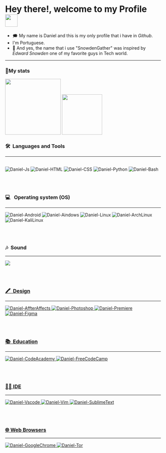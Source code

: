 # Hey there!, welcome to my Profile <img src="https://media.giphy.com/media/hvRJCLFzcasrR4ia7z/giphy.gif" width="40">
- :right_anger_bubble: My name is Daniel and this is my only profile that i have in <em>Github</em>.
- I'm Portuguese.
- :loudspeaker: And yes, the name that i use "SnowdenGather" was inspired by <em>Edward Snowden</em> one of my favorite guys in Tech world.

---

### 🧨My stats
<div align="left">
    <img height="180em" src="https://github-readme-stats.vercel.app/api?username=SnowdenGather&show_icons=true&theme=dracula&include_all_commits=true&count_private=true"/>
    <img height="130em" src="https://github-readme-stats.vercel.app/api/top-langs/?username=SnowdenGather&layout=compact&langs_count=7&theme=dracula"/>
</div>


  ### 🛠 &nbsp;Languages and Tools
  
--- 
<div style="display: inline_block"><br>
    <img align="center" alt="Daniel-Js" src="https://img.shields.io/badge/JavaScript-F7DF1E?style=for-the-badge&logo=javascript&logoColor=black">
    <img align="center" alt="Daniel-HTML" src="https://img.shields.io/badge/HTML5-E34F26?style=for-the-badge&logo=html5&logoColor=white">
    <img align="center" alt="Daniel-CSS" src="https://img.shields.io/badge/CSS3-1572B6?style=for-the-badge&logo=css3&logoColor=white">
    <img align="center" alt="Daniel-Python" src="https://img.shields.io/badge/Python-14354C?style=for-the-badge&logo=python&logoColor=white">
    <img align="center" alt="Daniel-Bash" src="https://img.shields.io/badge/Shell_Script-121011?style=for-the-badge&logo=gnu-bash&logoColor=white"> 
</div>

<br></br>

### 💻 &nbsp; Operating system (OS)
 
---
<div>
<img alt="Daniel-Android" src="https://img.shields.io/badge/Android-3DDC84?style=for-the-badge&logo=android&logoColor=white">
<img alt="Daniel-Aindows" src="https://img.shields.io/badge/Windows-0078D6?style=for-the-badge&logo=windows&logoColor=white">
<img alt="Daniel-Linux" src="https://img.shields.io/badge/Linux-FCC624?style=for-the-badge&logo=linux&logoColor=black">
<img alt="Daniel-ArchLinux" src="https://img.shields.io/badge/Arch_Linux-1793D1?style=for-the-badge&logo=arch-linux&logoColor=white">
<img alt="Daniel-KaliLinux" src="https://img.shields.io/badge/Kali_Linux-557C94?style=for-the-badge&logo=kali-linux&logoColor=white">
</div>

<br></br>

### 🎶 &nbsp;Sound
---

<div>
<a href="https://open.spotify.com/playlist/60X0hxUe1F4y3L0TtWDeol?si=03457d31b6834d87">
    <img src="https://img.shields.io/badge/Spotify-1ED760?&style=for-the-badge&logo=spotify&logoColor=white">
</div>

<br></br>

### 🖍 &nbsp;Design
---
    
<div>
<img alt="Daniel-AffterAffects" src="https://img.shields.io/badge/Adobe%20after%20affects-CF96FD?style=for-the-badge&logo=Adobe%20after%20effects&logoColor=393665">
<img alt="Daniel-Photoshop" src="https://img.shields.io/badge/Adobe%20Photoshop-31A8FF?style=for-the-badge&logo=Adobe%20Photoshop&logoColor=black">
<img alt="Daniel-Premiere" src="https://img.shields.io/badge/Adobe%20Premiere%20Pro-9999FF?style=for-the-badge&logo=Adobe%20Premiere%20Pro&logoColor=white">
<img alt="Daniel-Figma" src="https://img.shields.io/badge/Figma-F24E1E?style=for-the-badge&logo=figma&logoColor=white"> 
</div>

<br></br>

### 📚 &nbsp;Education
---

<div>
    <img alt="Daniel-CodeAcademy" src="https://img.shields.io/badge/Codecademy-FFF0E5?style=for-the-badge&logo=codecademy&logoColor=303342">
    <img alt="Daniel-FreeCodeCamp" src="https://img.shields.io/badge/freecodecamp-27273D?style=for-the-badge&logo=freecodecamp&logoColor=white">
 </div>
 
<br></br>

### 👨‍💻&nbsp;IDE
---

<div>
    <img alt="Daniel-Vscode" src="https://img.shields.io/badge/Visual_Studio_Code-0078D4?style=for-the-badge&logo=visual%20studio%20code&logoColor=white">
    <img alt="Daniel-Vim" src="https://img.shields.io/badge/VIM-%2311AB00.svg?&style=for-the-badge&logo=vim&logoColor=white">
    <img alt="Daniel-SublimeText" src="https://img.shields.io/badge/sublime_text-%23575757.svg?&style=for-the-badge&logo=sublime-text&logoColor=important">
    </div>
    
   <br></br>
    
    
### 🌐&nbsp;Web Browsers
---

<div> <img alt="Daniel-GoogleChrome" src="https://img.shields.io/badge/Google_chrome-4285F4?style=for-the-badge&logo=Google-chrome&logoColor=white">
    <img alt="Daniel-Tor" src="https://img.shields.io/badge/Tor_Browser-7D4698?style=for-the-badge&logo=Tor-Browser&logoColor=white">
</div>
    
    
    
    






          
    
    


